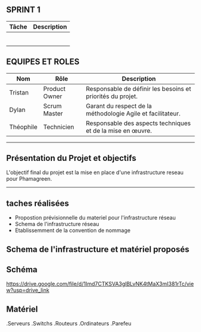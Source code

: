 ## SPRINT 1

| **Tâche**                     | **Description**                                                                                   |
|-------------------------------|---------------------------------------------------------------------------------------------------|
|    |                                        |
|       |          |
|      |         |
|     |                                   |
|      |                                     |
|      |                                    |

## EQUIPES ET ROLES 

| **Nom**          | **Rôle**          | **Description**                                     |
|-------------------|-------------------|-----------------------------------------------------|
| Tristan | Product Owner   | Responsable de définir les besoins et priorités du projet. |
| Dylan | Scrum Master  | Garant du respect de la méthodologie Agile et facilitateur. |
| Théophile | Technicien  | Responsable des aspects techniques et de la mise en œuvre. |


--------------------------------------------------------------------------------------------------------------------------------------
## Présentation du Projet et objectifs

L'objectif final du projet est la mise en place d'une infrastructure reseau pour Phamagreen.

-----------------------------------------------------------------------------------------------------------------------------------

## taches réalisées 

- Propostion prévisionnelle du materiel pour l'infrastructure réseau
- Schema de l'infrastructure réseau
- Etablissemment de la convention de nommage

## Schema de l'infrastructure et matériel proposés

## Schéma 

https://drive.google.com/file/d/1Imd7CTKSVA3glBLvNK4tMaX3mI381rTc/view?usp=drive_link

## Matériel 
.Serveurs
.Switchs
.Routeurs 
.Ordinateurs
.Parefeu



